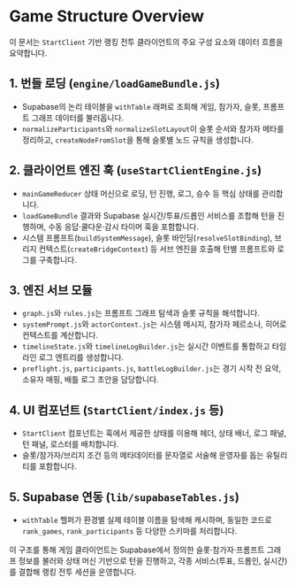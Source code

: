 # Game Structure Overview

이 문서는 `StartClient` 기반 랭킹 전투 클라이언트의 주요 구성 요소와 데이터 흐름을 요약합니다.

## 1. 번들 로딩 (`engine/loadGameBundle.js`)

- Supabase의 논리 테이블을 `withTable` 래퍼로 조회해 게임, 참가자, 슬롯, 프롬프트 그래프 데이터를 불러옵니다.
- `normalizeParticipants`와 `normalizeSlotLayout`이 슬롯 순서와 참가자 메타를 정리하고, `createNodeFromSlot`을 통해 슬롯별 노드 규칙을 생성합니다.

## 2. 클라이언트 엔진 훅 (`useStartClientEngine.js`)

- `mainGameReducer` 상태 머신으로 로딩, 턴 진행, 로그, 승수 등 핵심 상태를 관리합니다.
- `loadGameBundle` 결과와 Supabase 실시간/투표/드롭인 서비스를 조합해 턴을 진행하며, 수동 응답·쿨다운·감시 타이머 훅을 포함합니다.
- 시스템 프롬프트(`buildSystemMessage`), 슬롯 바인딩(`resolveSlotBinding`), 브리지 컨텍스트(`createBridgeContext`) 등 서브 엔진을 호출해 턴별 프롬프트와 로그를 구축합니다.

## 3. 엔진 서브 모듈

- `graph.js`와 `rules.js`는 프롬프트 그래프 탐색과 슬롯 규칙을 해석합니다.
- `systemPrompt.js`와 `actorContext.js`는 시스템 메시지, 참가자 페르소나, 히어로 컨텍스트를 계산합니다.
- `timelineState.js`와 `timelineLogBuilder.js`는 실시간 이벤트를 통합하고 타임라인 로그 엔트리를 생성합니다.
- `preflight.js`, `participants.js`, `battleLogBuilder.js`는 경기 시작 전 요약, 소유자 매핑, 배틀 로그 초안을 담당합니다.

## 4. UI 컴포넌트 (`StartClient/index.js` 등)

- `StartClient` 컴포넌트는 훅에서 제공한 상태를 이용해 헤더, 상태 배너, 로그 패널, 턴 패널, 로스터를 배치합니다.
- 슬롯/참가자/브리지 조건 등의 메타데이터를 문자열로 서술해 운영자를 돕는 유틸리티를 포함합니다.

## 5. Supabase 연동 (`lib/supabaseTables.js`)

- `withTable` 헬퍼가 환경별 실제 테이블 이름을 탐색해 캐시하며, 동일한 코드로 `rank_games`, `rank_participants` 등 다양한 스키마를 처리합니다.

이 구조를 통해 게임 클라이언트는 Supabase에서 정의한 슬롯·참가자·프롬프트 그래프 정보를 불러와 상태 머신 기반으로 턴을 진행하고, 각종 서비스(투표, 드롭인, 실시간)를 결합해 랭킹 전투 세션을 운영합니다.
